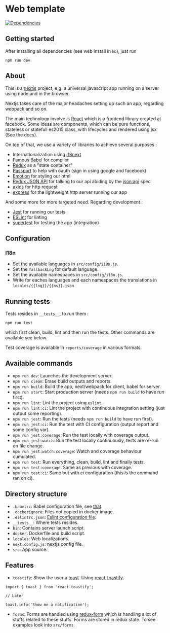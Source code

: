 # Web template

[![Dependencies](https://david-dm.org/gobadiah/project-template.svg?path=web)]()

## Getting started

After installing all dependencies (see web install in `kb`), just run 

```
npm run dev
```

## About

This is a [nextjs](https://github.com/zeit/next.js/) project, e.g. a universal javascript app running on a server using node and in the browser.

Nextjs takes care of the major headaches setting up such an app, regarding webpack and so on.

The main technology involve is [React](https://reactjs.org/) which is a frontend library created at facebook. Some ideas are components, which can be pure functions, stateless or statefull es2015 class, with lifecycles and rendered using jsx (See the docs).

On top of that, we use a variety of libraries to achieve several purposes : 

* Internationalization using [i18next](https://www.i18next.com/)
* Famous [Babel](https://babeljs.io/) for compiler
* [Redux](https://redux.js.org/) as a "state container"
* [Passport](http://www.passportjs.org/) to help with oauth (sign in using google and facebook)
* [Emotion](https://emotion.sh/) for styling our html
* [Redux JSON API](https://github.com/redux-json-api/redux-json-api) for talking to our api abiding by the [json:api](http://jsonapi.org/) spec
* [axios](https://github.com/axios/axios) for http request
* [express](http://expressjs.com) for the lightweight http server running our app

And some more for more targeted need. Regarding development : 

* [Jest](https://facebook.github.io/jest/) for running our tests
* [ESLint](https://eslint.org/) for linting
* [supertest](https://github.com/visionmedia/supertest) for testing the app (integration)

## Configuration

### I18n

* Set the available languages in `src/config/i18n.js`.
* Set the `fallbackLng` for default language.
* Set the available namespaces in `src/config/i18n.js`. 
* Write for eaches languages and each namespaces the translations in `locales/{{lng}}/{{ns}}.json`


## Running tests

Tests resides in `__tests__`, to run them : 

```
npm run test
```

which first clean, build, lint and then run the tests. Other commands are available see below. 

Test coverage is available in `reports/coverage` in various formats. 

## Available commands

* `npm run dev`: Launches the development server.
* `npm run clean`: Erase build outputs and reports.
* `npm run build`: Build the app, next/webpack for client, babel for server.
* `npm run start`: Start production server (needs `npm run build` to have run first).
* `npm run lint`: Lint the project using `eslint`.
* `npm run lint:ci`: Lint the project with continuous integration setting (just output some reporting).
* `npm run jest`: Run the tests (needs `npm run build` to have run first).
* `npm run jest:ci`: Run the test with CI configuration (output report and some config var).
* `npm run jest:coverage`: Run the test locally with coverage output.
* `npm run jest:watch`: Run the test locally continuously, tests are re-run on file change.
* `npm run jest:watch:coverage`: Watch and coverage behaviour cumulated.
* `npm run test`: Run everything, clean, build, lint and finally tests.
* `npm run test:coverage`: Same as previous with coverage.
* `npm run test:ci`: Same but with ci configuration (this is the command ran on ci).

## Directory structure

* `.babelrc`: Babel configuration file, see [that](https://babeljs.io/docs/usage/babelrc/).
* `.dockerignore`: Files not copied in docker image.
* `.eslintrc.json`: [Eslint configuration file](https://eslint.org/docs/user-guide/configuring).
* `__tests__`: Where tests resides.
* `bin`: Contains server launch script.
* `docker`: Dockerfile and build script.
* `locales`: Web localizations.
* `next.config.js`: nextjs config file.
* `src`: App source.

## Features

* `toastify`: Show the user a [toast](https://ux.stackexchange.com/questions/11998/what-is-a-toast-notification). Using [react-toastify](https://github.com/fkhadra/react-toastify).

```
import { toast } from 'react-toastify';

// Later

toast.info('Show me a notification');
```

* `forms`: Forms are handled using [redux-form](https://redux-form.com/7.3.0/docs/gettingstarted.md/) which is handling a lot of stuffs related to these stuffs. Forms are stored in redux state. To see examples look into `src/forms`.